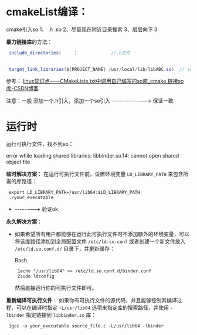 # cmakeList编译：

cmake引入so 1、 .h  .so  2、尽量现在附近目录搜索 3、层层向下  3

**暴力链接库**的方法：

```java
 include_directories(     )             //.h文件
 
 
 target_link_libraries(${PROJECT_NAME} /usr/local/lib/libABC.so)  // so文件
```

参考：  [linux知识点——CMakeLists.txt中调用自己编写的so库_cmake 链接so库-CSDN博客](https://blog.csdn.net/qq_46515446/article/details/121498619)



注意：一般 添加一个.h引入，添加一个so引入 --------------> 保证一致





# 运行时

运行可执行文件，找不到so：

error while loading shared libraries: libbinder.so.14: cannot open shared object file

**临时解决方案**： 在运行可执行文件前，设置环境变量 `LD_LIBRARY_PATH` 来包含所需的库路径：

```
 export LD_LIBRARY_PATH=/usr/lib64:$LD_LIBRARY_PATH
 ./your_executable
```

- --------> 验证ok

**永久解决方案**：

- 如果希望所有用户都能够在运行此可执行文件时不添加额外的环境变量，可以将该库路径添加到全局配置文件 `/etc/ld.so.conf` 或者创建一个新文件放入 `/etc/ld.so.conf.d/` 目录下，并更新缓存：

  Bash

  ```
   1echo "/usr/lib64" >> /etc/ld.so.conf.d/binder.conf
   2sudo ldconfig
  ```

  然后直接运行你的可执行文件即可。

**重新编译可执行文件**： 如果你有可执行文件的源代码，并且能够控制其编译过程，可以在编译时指定 `-L/usr/lib64` 选项来指定库的搜索路径，并使用 `-lbinder` 指定链接到 `libbinder.so` 库：

```
 1gcc -o your_executable source_file.c -L/usr/lib64 -lbinder
```